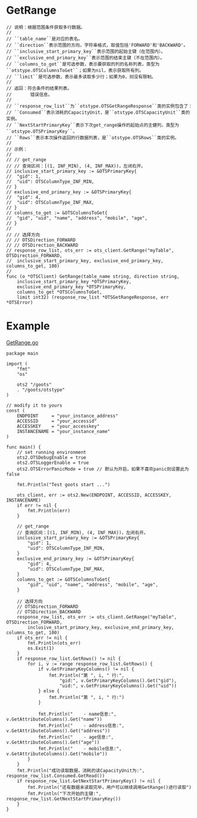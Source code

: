 GetRange
=========

	// 说明：根据范围条件获取多行数据。
	//
	// ``table_name``是对应的表名。
	// ``direction``表示范围的方向，字符串格式，取值包括'FORWARD'和'BACKWARD'。
	// ``inclusive_start_primary_key``表示范围的起始主键（在范围内）。
	// ``exclusive_end_primary_key``表示范围的结束主键（不在范围内）。
	// ``columns_to_get``是可选参数，表示要获取的列的名称列表，类型为``otstype.OTSColumnsToGet``；如果为nil，表示获取所有列。
	// ``limit``是可选参数，表示最多读取多少行；如果为0，则没有限制。
	//
	// 返回：符合条件的结果列表。
	//       错误信息。
	//
	// ``response_row_list``为``otstype.OTSGetRangeResponse``类的实例包含了：
	// ``Consumed``表示消耗的CapacityUnit，是``otstype.OTSCapacityUnit``类的实例。
	// ``NextStartPrimaryKey``表示下次get_range操作的起始点的主健列，类型为``otstype.OTSPrimaryKey``。
	// ``Rows``表示本次操作返回的行数据列表，是``otstype.OTSRows``类的实例。
	//
	// 示例：
	//
	// // get_range
	// // 查询区间：[(1, INF_MIN), (4, INF_MAX))，左闭右开。
	// inclusive_start_primary_key := &OTSPrimaryKey{
	// 	"gid": 1,
	// 	"uid": OTSColumnType_INF_MIN,
	// }
	// exclusive_end_primary_key := &OTSPrimaryKey{
	// 	"gid": 4,
	// 	"uid": OTSColumnType_INF_MAX,
	// }
	// columns_to_get := &OTSColumnsToGet{
	// 	"gid", "uid", "name", "address", "mobile", "age",
	// }
	//
	// // 选择方向
	// // OTSDirection_FORWARD
	// // OTSDirection_BACKWARD
	// response_row_list, ots_err := ots_client.GetRange("myTable", OTSDirection_FORWARD,
	// 	inclusive_start_primary_key, exclusive_end_primary_key, columns_to_get, 100)
	//
	func (o *OTSClient) GetRange(table_name string, direction string,
		inclusive_start_primary_key *OTSPrimaryKey,
		exclusive_end_primary_key *OTSPrimaryKey,
		columns_to_get *OTSColumnsToGet,
		limit int32) (response_row_list *OTSGetRangeResponse, err *OTSError)

Example
=======
[GetRange.go](https:///goots/blob/master/example/12-GetRange.go)

	package main
	
	import (
		"fmt"
		"os"
	
		ots2 "/goots"
		. "/goots/otstype"
	)
	
	// modify it to yours
	const (
		ENDPOINT     = "your_instance_address"
		ACCESSID     = "your_accessid"
		ACCESSKEY    = "your_accesskey"
		INSTANCENAME = "your_instance_name"
	)
	
	func main() {
		// set running environment
		ots2.OTSDebugEnable = true
		ots2.OTSLoggerEnable = true
		ots2.OTSErrorPanicMode = true // 默认为开启，如果不喜欢panic则设置此为false
	
		fmt.Println("Test goots start ...")
	
		ots_client, err := ots2.New(ENDPOINT, ACCESSID, ACCESSKEY, INSTANCENAME)
		if err != nil {
			fmt.Println(err)
		}
	
		// get_range
		// 查询区间：[(1, INF_MIN), (4, INF_MAX))，左闭右开。
		inclusive_start_primary_key := &OTSPrimaryKey{
			"gid": 1,
			"uid": OTSColumnType_INF_MIN,
		}
		exclusive_end_primary_key := &OTSPrimaryKey{
			"gid": 4,
			"uid": OTSColumnType_INF_MAX,
		}
		columns_to_get := &OTSColumnsToGet{
			"gid", "uid", "name", "address", "mobile", "age",
		}
	
		// 选择方向
		// OTSDirection_FORWARD
		// OTSDirection_BACKWARD
		response_row_list, ots_err := ots_client.GetRange("myTable", OTSDirection_FORWARD,
			inclusive_start_primary_key, exclusive_end_primary_key, columns_to_get, 100)
		if ots_err != nil {
			fmt.Println(ots_err)
			os.Exit(1)
		}
		if response_row_list.GetRows() != nil {
			for i, v := range response_row_list.GetRows() {
				if v.GetPrimaryKeyColumns() != nil {
					fmt.Println("第 ", i, " 行:",
						"gid:", v.GetPrimaryKeyColumns().Get("gid"),
						"uid:", v.GetPrimaryKeyColumns().Get("uid"))
				} else {
					fmt.Println("第 ", i, " 行:")
				}
	
				fmt.Println("    - name信息:", v.GetAttributeColumns().Get("name"))
				fmt.Println("    - address信息:", v.GetAttributeColumns().Get("address"))
				fmt.Println("    - age信息:", v.GetAttributeColumns().Get("age"))
				fmt.Println("    - mobile信息:", v.GetAttributeColumns().Get("mobile"))
			}
		}
		fmt.Println("成功读取数据，消耗的读CapacityUnit为:", response_row_list.Consumed.GetRead())
		if response_row_list.GetNextStartPrimaryKey() != nil {
			fmt.Println("还有数据未读取完毕，用户可以继续调用GetRange()进行读取")
			fmt.Println("下次开始的主键:", response_row_list.GetNextStartPrimaryKey())
		}
	}